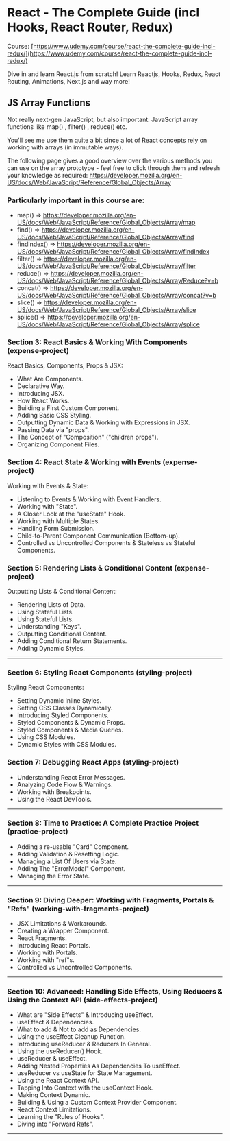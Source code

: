 # React - The Complete Guide (incl Hooks, React Router, Redux)
Course: [https://www.udemy.com/course/react-the-complete-guide-incl-redux/](https://www.udemy.com/course/react-the-complete-guide-incl-redux/)

Dive in and learn React.js from scratch! Learn Reactjs, Hooks, Redux, React Routing, Animations, Next.js and way more!

## JS Array Functions
Not really next-gen JavaScript, but also important: JavaScript array functions like map() , filter() , reduce()  etc.

You'll see me use them quite a bit since a lot of React concepts rely on working with arrays (in immutable ways).

The following page gives a good overview over the various methods you can use on the array prototype - feel free to click through them and refresh your knowledge as required: https://developer.mozilla.org/en-US/docs/Web/JavaScript/Reference/Global_Objects/Array

### Particularly important in this course are:

- map()  => https://developer.mozilla.org/en-US/docs/Web/JavaScript/Reference/Global_Objects/Array/map
- find()  => https://developer.mozilla.org/en-US/docs/Web/JavaScript/Reference/Global_Objects/Array/find
- findIndex()  => https://developer.mozilla.org/en-US/docs/Web/JavaScript/Reference/Global_Objects/Array/findIndex
- filter()  => https://developer.mozilla.org/en-US/docs/Web/JavaScript/Reference/Global_Objects/Array/filter
- reduce()  => https://developer.mozilla.org/en-US/docs/Web/JavaScript/Reference/Global_Objects/Array/Reduce?v=b
- concat()  => https://developer.mozilla.org/en-US/docs/Web/JavaScript/Reference/Global_Objects/Array/concat?v=b
- slice()  => https://developer.mozilla.org/en-US/docs/Web/JavaScript/Reference/Global_Objects/Array/slice
- splice()  => https://developer.mozilla.org/en-US/docs/Web/JavaScript/Reference/Global_Objects/Array/splice

### Section 3: React Basics & Working With Components (expense-project)
React Basics, Components, Props & JSX:
- What Are Components.
- Declarative Way.
- Introducing JSX.
- How React Works.
- Building a First Custom Component.
- Adding Basic CSS Styling.
- Outputting Dynamic Data & Working with Expressions in JSX.
- Passing Data via "props".
- The Concept of "Composition" ("children props").
- Organizing Component Files.

### Section 4: React State & Working with Events (expense-project)
Working with Events & State:
- Listening to Events & Working with Event Handlers.
- Working with "State".
- A Closer Look at the "useState" Hook.
- Working with Multiple States.
- Handling Form Submission.
- Child-to-Parent Component Communication (Bottom-up).
- Controlled vs Uncontrolled Components & Stateless vs Stateful Components.

### Section 5: Rendering Lists & Conditional Content (expense-project)
Outputting Lists & Conditional Content:
- Rendering Lists of Data.
- Using Stateful Lists.
- Using Stateful Lists.
- Understanding "Keys".
- Outputting Conditional Content.
- Adding Conditional Return Statements.
- Adding Dynamic Styles.
---

### Section 6: Styling React Components (styling-project)
Styling React Components:
- Setting Dynamic Inline Styles.
- Setting CSS Classes Dynamically.
- Introducing Styled Components.
- Styled Components & Dynamic Props.
- Styled Components & Media Queries.
- Using CSS Modules.
- Dynamic Styles with CSS Modules.

### Section 7: Debugging React Apps (styling-project)
- Understanding React Error Messages.
- Analyzing Code Flow & Warnings.
- Working with Breakpoints.
- Using the React DevTools.
---

### Section 8: Time to Practice: A Complete Practice Project (practice-project)
- Adding a re-usable "Card" Component.
- Adding Validation & Resetting Logic.
- Managing a List Of Users via State.
- Adding The "ErrorModal" Component.
- Managing the Error State.
---

### Section 9: Diving Deeper: Working with Fragments, Portals & "Refs" (working-with-fragments-project)
- JSX Limitations & Workarounds.
- Creating a Wrapper Component.
- React Fragments.
- Introducing React Portals.
- Working with Portals.
- Working with "ref"s.
- Controlled vs Uncontrolled Components.
---

### Section 10: Advanced: Handling Side Effects, Using Reducers & Using the Context API (side-effects-project)
- What are "Side Effects" & Introducing useEffect.
- useEffect & Dependencies.
- What to add & Not to add as Dependencies.
- Using the useEffect Cleanup Function.
- Introducing useReducer & Reducers In General.
- Using the useReducer() Hook.
- useReducer & useEffect.
- Adding Nested Properties As Dependencies To useEffect.
- useReducer vs useState for State Management.
- Using the React Context API.
- Tapping Into Context with the useContext Hook.
- Making Context Dynamic.
- Building & Using a Custom Context Provider Component.
- React Context Limitations.
- Learning the "Rules of Hooks".
- Diving into "Forward Refs".
---